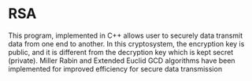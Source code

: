 # RSA
This program, implemented in C++ allows user to securely data transmit data from one end to another.
In this cryptosystem, the encryption key is public, and it is different from the decryption key which is kept secret (private).
Miller Rabin and Extended Euclid GCD algorithms have been implemented for improved efficiency for secure data transmission
